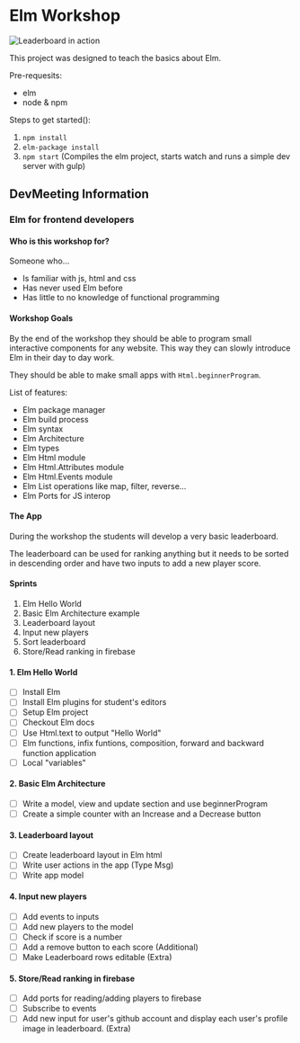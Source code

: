 # Elm Workshop

![Leaderboard in action](http://g.recordit.co/DnsFbL8TzX.gif "Leaderboard in action")

This project was designed to teach the basics about Elm.

Pre-requesits:

- elm 
- node & npm

Steps to get started():

1. `npm install`
2. `elm-package install`
3. `npm start` (Compiles the elm project, starts watch and runs a simple dev server with gulp)



## DevMeeting Information

### Elm for frontend developers

#### Who is this workshop for? 

Someone who...

- Is familiar with js, html and css
- Has never used Elm before
- Has little to no knowledge of functional programming

#### Workshop Goals

By the end of the workshop they should be able to program small interactive components for any website. This way they can slowly introduce Elm in their day to day work.

They should be able to make small apps with `Html.beginnerProgram`.

List of features:

- Elm package manager
- Elm build process
- Elm syntax
- Elm Architecture
- Elm types
- Elm Html module
- Elm Html.Attributes module
- Elm Html.Events module
- Elm List operations like map, filter, reverse...
- Elm Ports for JS interop

#### The App

During the workshop the students will develop a very basic leaderboard.

The leaderboard can be used for ranking anything but it needs to be sorted in descending order and have two inputs to add a new player score.

#### Sprints

1. Elm Hello World
2. Basic Elm Architecture example
3. Leaderboard layout
4. Input new players
5. Sort leaderboard
6. Store/Read ranking in firebase

#### 1. Elm Hello World

- [ ] Install Elm
- [ ] Install Elm plugins for student's editors
- [ ] Setup Elm project 
- [ ] Checkout Elm docs
- [ ] Use Html.text to output "Hello World"
- [ ] Elm functions, infix funtions, composition, forward and backward function application
- [ ] Local "variables"

#### 2. Basic Elm Architecture

- [ ] Write a model, view and update section and use beginnerProgram
- [ ] Create a simple counter with an Increase and a Decrease button

#### 3. Leaderboard layout

- [ ] Create leaderboard layout in Elm html
- [ ] Write user actions in the app (Type Msg)
- [ ] Write app model

#### 4. Input new players

- [ ] Add events to inputs
- [ ] Add new players to the model
- [ ] Check if score is a number
- [ ] Add a remove button to each score (Additional)
- [ ] Make Leaderboard rows editable (Extra)

#### 5. Store/Read ranking in firebase

- [ ] Add ports for reading/adding players to firebase
- [ ] Subscribe to events
- [ ] Add new input for user's github account and display each user's profile image in leaderboard. (Extra)
